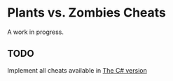 # Plants vs. Zombies Cheats

A work in progress.

## TODO

Implement all cheats available in [The C# version](https://github.com/orishamir/PlantsVsZombiesHacks)
